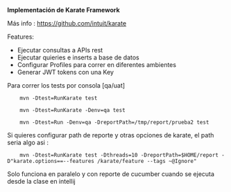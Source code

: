 **Implementación de Karate Framework**

Más info : https://github.com/intuit/karate

Features:
- Ejecutar consultas a APIs rest
- Ejecutar quieries e inserts a base de datos
- Configurar Profiles para correr en diferentes ambientes
- Generar JWT tokens con una Key

Para correr los tests por consola [qa/uat]

```
    mvn -Dtest=RunKarate test

    mvn -Dtest=RunKarate -Denv=qa test

    mvn -Dtest=Run -Denv=qa -DreportPath=/tmp/report/prueba2 test
```

Si quieres configurar path de reporte y otras opciones de karate, el path seria algo asi :

```
    mvn -Dtest=RunKarate test -Dthreads=10 -DreportPath=$HOME/report -D"karate.options==--features /karate/feature --tags ~@Ignore"
```
Solo funciona en paralelo y con reporte de cucumber cuando se ejecuta desde la clase en intellij
